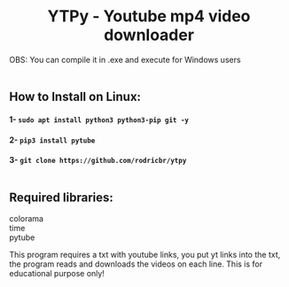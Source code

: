 <h1 align="center">YTPy - Youtube mp4 video downloader</h1>
OBS: You can compile it in .exe and execute for Windows users </br> </br>

## How to Install on Linux:

#### 1- `sudo apt install python3 python3-pip git -y`

#### 2- `pip3 install pytube`

#### 3- `git clone https://github.com/rodricbr/ytpy` </br> </br>

## Required libraries: </br>
colorama </br>
time </br>
pytube </br>

This program requires a txt with youtube links, you put yt links into the txt, the program reads and downloads the videos on each line.
This is for educational purpose only!
